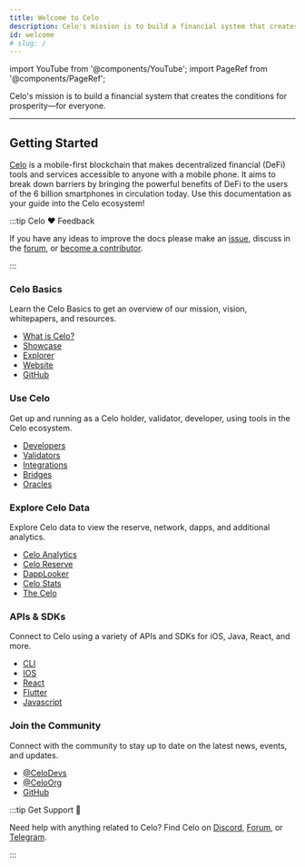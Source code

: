 ```yaml
---
title: Welcome to Celo
description: Celo's mission is to build a financial system that creates the conditions for prosperity—for everyone.
id: welcome
# slug: /
---
```


import YouTube from '@components/YouTube';
import PageRef from '@components/PageRef';

Celo's mission is to build a financial system that creates the conditions for prosperity—for everyone.

---

## Getting Started

[Celo](https://celo.org/) is a mobile-first blockchain that makes decentralized financial (DeFi) tools and services accessible to anyone with a mobile phone. It aims to break down barriers by bringing the powerful benefits of DeFi to the users of the 6 billion smartphones in circulation today. Use this documentation as your guide into the Celo ecosystem!

:::tip Celo ❤️ Feedback

If you have any ideas to improve the docs please make an [issue](https://github.com/celo-org/docs/issues/new), discuss in the [forum](https://forum.celo.org/), or [become a contributor](/community/guidelines).

:::

### Celo Basics

Learn the Celo Basics to get an overview of our mission, vision, whitepapers, and resources.

<!-- <LinkCardsWrapper>
  <LinkCard title="Database" description="A dedicated, scalable Postgres database" />
  <LinkCard title="Auth" description="User management with Row Level Security" />
  <LinkCard title="File Storage" description="Store, organize, and serve large files" />
  <LinkCard title="Auto-generated APIs" description="Instantly generate APIs for your database" />
</LinkCardsWrapper> -->

- [What is Celo?](/general)
- [Showcase](/showcase)
- [Explorer](https://explorer.celo.org/)
- [Website](https://celo.org/)
- [GitHub](https://github.com/celo-org)

### Use Celo

Get up and running as a Celo holder, validator, developer, using tools in the Celo ecosystem.

- [Developers](/developer)
- [Validators](/validator)
- [Integrations](/integration/)
- [Bridges](/protocol/bridge)
- [Oracles](/protocol/oracle)

### Explore Celo Data

Explore Celo data to view the reserve, network, dapps, and additional analytics.

- [Celo Analytics](https://explorer.celo.org/stats)
- [Celo Reserve](https://celoreserve.org/)
- [DappLooker](https://dapplooker.com/browse/dashboards?sort=popular&tags=celo&pg=1)
- [Celo Stats](https://stats.celo.org/)
- [The Celo](https://thecelo.com/)

### APIs & SDKs

Connect to Celo using a variety of APIs and SDKs for iOS, Java, React, and more.

- [CLI](cli)
- [IOS](https://github.com/heymateag/celoiossdk)
- [React](https://github.com/celo-org/react-celo)
- [Flutter](https://github.com/viral-sangani/walletconnect_flutter)
- [Javascript](https://github.com/celo-org/celo-monorepo/tree/master/packages/sdk/contractkit)

### Join the Community

Connect with the community to stay up to date on the latest news, events, and updates.

- [@CeloDevs](https://twitter.com/CeloDevs)
- [@CeloOrg](https://twitter.com/CeloOrg)
- [GitHub](https://github.com/celo-org/celo-monorepo)

:::tip Get Support 💬

Need help with anything related to Celo? Find Celo on [Discord](https://chat.celo.org/), [Forum](https://forum.celo.org/), or [Telegram](https://t.me/celoplatform).

:::
